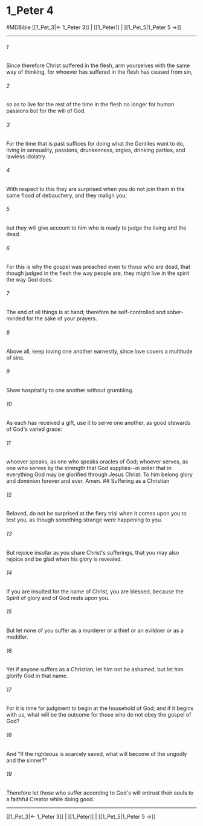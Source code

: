 # 1_Peter 4
#MDBible
[[1_Pet_3|← 1_Peter 3]] | [[1_Peter]] | [[1_Pet_5|1_Peter 5 →]]

***

###### 1 

Since therefore Christ suffered in the flesh, arm yourselves with the same way of thinking, for whoever has suffered in the flesh has ceased from sin, 

###### 2 

so as to live for the rest of the time in the flesh no longer for human passions but for the will of God. 

###### 3 

For the time that is past suffices for doing what the Gentiles want to do, living in sensuality, passions, drunkenness, orgies, drinking parties, and lawless idolatry. 

###### 4 

With respect to this they are surprised when you do not join them in the same flood of debauchery, and they malign you; 

###### 5 

but they will give account to him who is ready to judge the living and the dead. 

###### 6 

For this is why the gospel was preached even to those who are dead, that though judged in the flesh the way people are, they might live in the spirit the way God does. 

###### 7 

The end of all things is at hand; therefore be self-controlled and sober-minded for the sake of your prayers. 

###### 8 

Above all, keep loving one another earnestly, since love covers a multitude of sins. 

###### 9 

Show hospitality to one another without grumbling. 

###### 10 

As each has received a gift, use it to serve one another, as good stewards of God's varied grace: 

###### 11 

whoever speaks, as one who speaks oracles of God; whoever serves, as one who serves by the strength that God supplies--in order that in everything God may be glorified through Jesus Christ. To him belong glory and dominion forever and ever. Amen. ## Suffering as a Christian 

###### 12 

Beloved, do not be surprised at the fiery trial when it comes upon you to test you, as though something strange were happening to you. 

###### 13 

But rejoice insofar as you share Christ's sufferings, that you may also rejoice and be glad when his glory is revealed. 

###### 14 

If you are insulted for the name of Christ, you are blessed, because the Spirit of glory and of God rests upon you. 

###### 15 

But let none of you suffer as a murderer or a thief or an evildoer or as a meddler. 

###### 16 

Yet if anyone suffers as a Christian, let him not be ashamed, but let him glorify God in that name. 

###### 17 

For it is time for judgment to begin at the household of God; and if it begins with us, what will be the outcome for those who do not obey the gospel of God? 

###### 18 

And "If the righteous is scarcely saved, what will become of the ungodly and the sinner?" 

###### 19 

Therefore let those who suffer according to God's will entrust their souls to a faithful Creator while doing good. 

***

[[1_Pet_3|← 1_Peter 3]] | [[1_Peter]] | [[1_Pet_5|1_Peter 5 →]]
